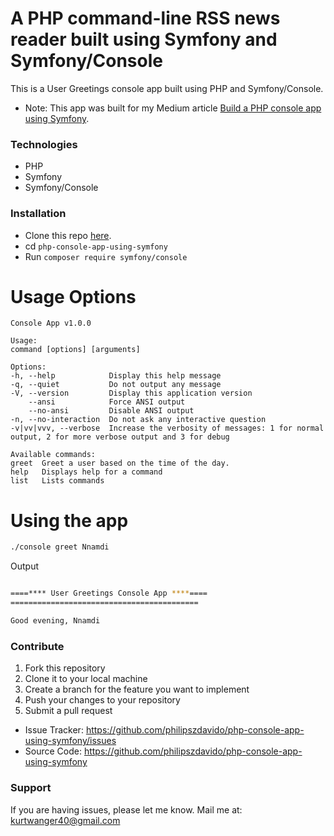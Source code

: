 # A PHP command-line RSS news reader built using Symfony and Symfony/Console

This is a User Greetings console app built using PHP and Symfony/Console.

* Note: This app was built for my Medium article [Build a PHP console app using Symfony](https://medium.com/@kurtwanger40/build-a-php-console-application-using-symfony-692a876f416).

### Technologies
- PHP
- Symfony
- Symfony/Console

### Installation
* Clone this repo [here](https://github.com/philipszdavido/php-console-app-using-symfony).
* cd `php-console-app-using-symfony`
* Run `composer require symfony/console`

# Usage Options
    Console App v1.0.0

    Usage:
    command [options] [arguments]

    Options:
    -h, --help            Display this help message
    -q, --quiet           Do not output any message
    -V, --version         Display this application version
        --ansi            Force ANSI output
        --no-ansi         Disable ANSI output
    -n, --no-interaction  Do not ask any interactive question
    -v|vv|vvv, --verbose  Increase the verbosity of messages: 1 for normal output, 2 for more verbose output and 3 for debug

    Available commands:
    greet  Greet a user based on the time of the day.
    help   Displays help for a command
    list   Lists commands

# Using the app

```sh
./console greet Nnamdi
```

Output
```sh

====**** User Greetings Console App ****====
==========================================

Good evening, Nnamdi
```
### Contribute
1. Fork this repository
2. Clone it to your local machine
3. Create a branch for the feature you want to implement
4. Push your changes to your repository
5. Submit a pull request

- Issue Tracker: https://github.com/philipszdavido/php-console-app-using-symfony/issues
- Source Code: https://github.com/philipszdavido/php-console-app-using-symfony

### Support
If you are having issues, please let me know.
Mail me at: kurtwanger40@gmail.com

